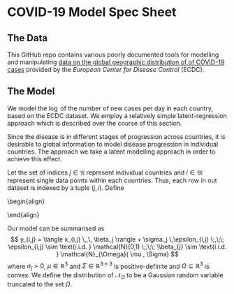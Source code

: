 # COVID-19 Model Spec Sheet

## The Data

This GitHub repo contains various poorly documented tools for modelling and manipulating [data on the global geographic distribution of of COVID-19 cases](https://www.ecdc.europa.eu/en/publications-data/download-todays-data-geographic-distribution-covid-19-cases-worldwide) provided by the *European Center for Disease Control* (ECDC).

## The Model

We model the $\log$ of the number of new cases per day in each country, based on the ECDC dataset. We employ a relatively simple latent-regression approach which is described over the course of this section.

Since the disease is in different stages of progression across countries, it is desirable to global information to model disease progression in individual countries. The approach we take a latent modelling approach in order to achieve this effect.

Let the set of indices $j\in\mathfrak{N}$ represent individual countries and $i\in\mathfrak{M}$ represent single data points within each countries. Thus, each row in out dataset is indexed by a tuple $(j,i)$. Define 

\begin{align}
<!--\tau_{j,i} &:= \text{# of days since first case in country-$j$ for datapoint $(j,i)$} \,, \\-->
<!--y_{j,i} &:= \log(\text{# of new cases on day for $(j,i)$}) \,, \\
-->
<!--x_{j,i} &:= [1,\tau_{j,i},\tau_{j,i}^2] \,.-->
\end{align}

Our model can be summarised as 
$$
y_{i,j} = 
\langle x_{i,j} \,,\, \beta_j \rangle + 
\sigma_j \,\epsilon_{i,j} 
\;,\;\; 
\epsilon_{i,j} \sim \text{i.i.d. } \mathcal{N}(0,1)
\;,\;\;
\\beta_{j} \sim \text{i.i.d. } \mathcal{N}_{\Omega}( \mu , \Sigma)
$$
where $\sigma_j>0$, $\mu \in \mathbb{R}^3$ and $\Sigma\in\mathbb{R}^{3\times 3}$ is positive-definite and $\Omega\subseteq\mathbb{R}^3$ is convex. We define the distribution of $\mathcal{N}_{\Omega}$ to be a Gaussian random variable truncated to the set $\Omega$.

<!--## Estimating Model Parameters

## Prediction -->


